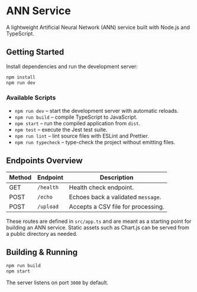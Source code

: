 # ANN Service

A lightweight Artificial Neural Network (ANN) service built with Node.js and TypeScript.

## Getting Started

Install dependencies and run the development server:

```bash
npm install
npm run dev
```

### Available Scripts

- `npm run dev` – start the development server with automatic reloads.
- `npm run build` – compile TypeScript to JavaScript.
- `npm start` – run the compiled application from `dist`.
- `npm test` – execute the Jest test suite.
- `npm run lint` – lint source files with ESLint and Prettier.
- `npm run typecheck` – type-check the project without emitting files.

## Endpoints Overview

| Method | Endpoint   | Description                           |
| ------ | ---------- | ------------------------------------- |
| GET    | `/health`  | Health check endpoint.                |
| POST   | `/echo`    | Echoes back a validated `message`.    |
| POST   | `/upload`  | Accepts a CSV file for processing.    |

These routes are defined in `src/app.ts` and are meant as a starting point for building an ANN service. Static assets such as Chart.js can be served from a public directory as needed.

## Building & Running

```bash
npm run build
npm start
```

The server listens on port `3000` by default.
